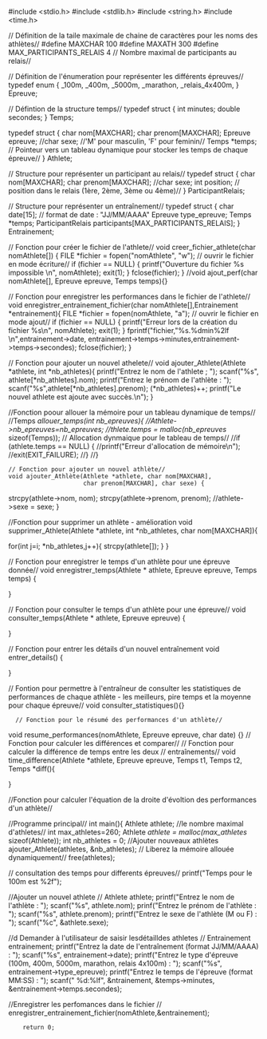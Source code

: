 #include <stdio.h>
#include <stdlib.h>
#include <string.h>
#include <time.h>

// Définition de la taile maximale de chaine de caractères pour les noms des athlètes//
#define MAXCHAR 100
#define MAXATH 300 
#define MAX_PARTICIPANTS_RELAIS 4 
 // Nombre maximal de participants au relais//

// Définition de l'énumeration pour représenter les différents épreuves//
typedef enum {
  _100m,
  _400m,
  _5000m,
  _marathon,
  _relais_4x400m,
} Epreuve;

// Défintion de la structure temps//
typedef struct {
  int minutes;
  double secondes;
} Temps;

typedef struct {
  char nom[MAXCHAR];
  char prenom[MAXCHAR];
  Epreuve epreuve;
  //char sexe; //'M' pour masculin, 'F' pour feminin//
  Temps *temps; // Pointeur vers un tableau dynamique pour stocker les temps de chaque épreuve//
} Athlete;    

// Structure pour représenter un participant au relais//
typedef struct {
  char nom[MAXCHAR];
  char prenom[MAXCHAR];
  //char sexe;
  int position; // position dans le relais (1ère, 2ème, 3ème ou 4ème)//
} ParticipantRelais;

// Structure pour représenter un entraînement//
typedef struct {
  char date[15]; // format de date : "JJ/MM/AAAA"
  Epreuve type_epreuve;
  Temps *temps;
  ParticipantRelais participants[MAX_PARTICIPANTS_RELAIS];
} Entrainement;

// Fonction pour créer le fichier de l'athlete//
void creer_fichier_athlete(char nomAthlete[]) {
  FILE *fichier = fopen("nomAthlete", "w"); // ouvrir le fichier en mode écriture//
  if (fichier == NULL) {
    printf("Ouverture du fichier %s impossible \n", nomAthlete);
    exit(1);
  }
  fclose(fichier);
}
//void ajout_perf(char nomAthlete[], Epreuve epreuve, Temps temps){}

// Fonction pour enregistrer les performances dans le fichier de l'athlete//
void enregistrer_entrainement_fichier(char nomAthlete[],Entrainement *entrainement){
FILE *fichier = fopen(nomAthlete, "a"); // ouvrir le fichier en mode ajout//
if (fichier == NULL) {
  printf("Erreur lors de la création du fichier %s\n", nomAthlete);
  exit(1);
}
  fprintf("fichier,"%s.%dmin%2lf \n",entrainement->date, entrainement->temps->minutes,entrainement->temps->secondes);
fclose(fichier);
}

// Fonction pour ajouter un nouvel athelete//
void ajouter_Athlete(Athlete *athlete, int *nb_athletes){
  printf("Entrez le nom de l'athlete ; ");
  scanf("%s", athlete[*nb_athletes].nom);
  printf("Entrez le prénom de l'athlète : ");
  scanf("%s",athlete[*nb_athletes].prenom);
  (*nb_athletes)++;
  printf("Le nouvel athlete est ajoute avec succès.\n");
}

//Fonction poour allouer la mémoire pour un tableau dynamique de temps//
//Temps *allouer_temps(int nb_epreuves){
  //Athlete->nb_epreuves=nb_epreuves;
  //thlete.temps = malloc(nb_epreuves* sizeof(Temps)); // Allocation dynmaique pour le tableau de temps//
  //if (athlete.temps == NULL) {
     //printf("Erreur d'allocation de mémoire\n");
     //exit(EXIT_FAILURE);
  //}
//}

    // Fonction pour ajouter un nouvel athlète//
    void ajouter_Athlète(Athlete *athlete, char nom[MAXCHAR],
                         char prenom[MAXCHAR], char sexe) {
  strcpy(athlete->nom, nom);
  strcpy(athlete->prenom, prenom);
  //athlete->sexe = sexe;
    }
 
 //Fonction pour supprimer un athlète - amélioration
 void supprimer_Athlete(Athlete *athlete, int *nb_athletes, char nom[MAXCHAR]){

  for(int j=i; *nb_athletes,j++){
    strcpy(athlete[]);
  }
 }     
      
  // Fonction pour enregistrer le temps d'un athlète pour une épreuve donnée//
  void enregistrer_temps(Athlete * athlete, Epreuve epreuve, Temps temps) {
    
  }

  // Fonction pour consulter le temps d'un athlète pour une épreuve//
  void consulter_temps(Athlete * athlete, Epreuve epreuve) {
    
  }

  // Fonction pour entrer les détails d'un nouvel entraînement
  void entrer_details() {
    
  }

  // Fontion pour permettre à l'entraîneur de consulter les statistiques de performances de chaque athlète - les meilleurs, pire temps et la moyenne pour chaque épreuve//
  void consulter_statistiques(){}

      // Fonction pour le résumé des performances d'un athlète//
  void resume_performances(nomAthlete, Epreuve epreuve, char date) {}
  // Fonction pour calculer les différences et comparer//
  // Fonction pour calculer la différence de temps entre les deux
  // entraînements//
void time_difference(Athlete *athlete, Epreuve epreuve, Temps t1, Temps t2, Temps *diff(){
  
}

//Fonction pour calculer l'équation de la droite d'évoltion des performances d'un athlète//


//Programme principal//
int main(){
      Athlete athlete;
  //le nombre maximal d'athletes//  int max_athletes=260;
  Athlete *athlete = malloc(max_athletes* sizeof(Athlete));
  int nb_athletes = 0;
  //Ajouter nouveaux athlètes
  ajouter_Athlete(athletes, &nb_athletes);
  // Liberez la mémoire allouée dynamiquement//
  free(athletes);
  
  // consultation des temps pour differents épreuves//
    printf("Temps pour le 100m est %2f");

  //Ajouter un nouvel athlete
//  Athlete athlete;
  printf("Entrez le nom de l'athlète : ");
  scanf("%s", athlete.nom);
  prinf("Entrez le prénom de l'athlète : ");
  scanf("%s", athlete.prenom);
  printf("Entrez le sexe de l'athlète (M ou F) : ");
  scanf("%c", &athlete.sexe);

  //d Demander à l'utilisateur de saisir lesdétailldes athletes
//  Entrainement entrainement;
  printf("Entrez la date de l'entraînement (format JJ/MM/AAAA) : ");
  scanf("%s", entrainement->date);
  printf("Entrez le type d'épreuve (100m, 400m, 5000m, marathon, relais 4x100m) : ");
  scanf("%s", entrainement->type_epreuve);
  printf("Entrez le temps de l'épreuve (format MM:SS) : ");
  scanf(" %d:%lf", &ntrainement, &temps->minutes, &entrainement->temps.secondes);
  
  //Enregistrer les perfomances dans le fichier
//  enregistrer_entrainement_fichier(nomAthlete,&entrainement);

  
  

        return 0;

<!---
aidaeldana/aidaeldana is a ✨ special ✨ repository because its `README.md` (this file) appears on your GitHub profile.
You can click the Preview link to take a look at your changes.
--->
